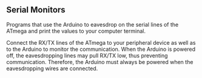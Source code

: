 ## Serial Monitors
Programs that use the Arduino to eavesdrop on the serial lines of the ATmega and 
print the values to your computer terminal. 

Connect the RX/TX lines of the ATmega to your peripheral device as well as to the 
Arduino to monitor the communication. When the Arduino is powered off, the eavesdropping 
lines may pull RX/TX low, thus preventing communication. Therefore, the Arduino must 
always be powered when the eavesdropping wires are connected. 

